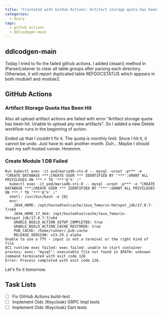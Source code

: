 ```yaml
---
title: "Frustated with GitHub Actions: Artifact storage quota has been hit"
categories:
  - diary
tags:
  - github actions
  - ddlcodegen-main
---
```


## ddlcodgen-main
Today I tried to fix the failed github actions.  I added cleaar() method in IParserListener to clear all table groups after parsing each directory. Otherwise, it will report duplicated table REFDOCSTATUS which appears in both module1 and module2.

## GitHub Actions

### Artifact Storage Quota Has Been Hit
Also all upload artifact actions are failed with error "Artifact storage quota has been hit. Unable to upload any new artifacts". So I added a new Delete workflow runs in the beginning of action.

Ended up that I couldn't fix it. The quota is monthly limit. Since I hit it, it cannot be undo. Just have to wait another month. Duh...
Maybe I should start my self-hosted runner. Hmmmm.

### Create Module 1 DB Failed

```
Run kubectl exec -it pod/mariadb-sts-0 -- mysql -uroot -p*** -e "CREATE DATABASE ***;CREATE USER *** IDENTIFIED BY '***';GRANT ALL PRIVILEGES ON ***.* TO '***'@'%' ;"
  kubectl exec -it pod/mariadb-sts-0 -- mysql -uroot -p*** -e "CREATE DATABASE ***;CREATE USER *** IDENTIFIED BY '***';GRANT ALL PRIVILEGES ON ***.* TO '***'@'%' ;"
  shell: /usr/bin/bash -e {0}
  env:
    JAVA_HOME: /opt/hostedtoolcache/Java_Temurin-Hotspot_jdk/17.0.7-7/x64
    JAVA_HOME_17_X64: /opt/hostedtoolcache/Java_Temurin-Hotspot_jdk/17.0.7-7/x64
    GRADLE_BUILD_ACTION_SETUP_COMPLETED: true
    GRADLE_BUILD_ACTION_CACHE_RESTORED: true
    PUB_CACHE: /home/runner/.pub-cache
    RELEASE_VERSION: v23.29.1-alpha
Unable to use a TTY - input is not a terminal or the right kind of file
OCI runtime exec failed: exec failed: unable to start container process: exec: "mysql": executable file not found in $PATH: unknown
command terminated with exit code 126
Error: Process completed with exit code 126.
```
Let's fix it tomorrow.

## Task Lists

- [ ] Fix GitHub Actions build-test
- [ ] Implement Oidc (Keycloak) GRPC Impl tests
- [ ] Implement Oidc (Keycloak) Dart tests